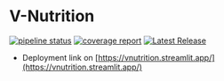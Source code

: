 # V-Nutrition

[![pipeline status](https://gitlab.com/vnutrition/vnutrition-github/badges/main/pipeline.svg)](https://gitlab.com/vnutrition/vnutrition-github/-/commits/main)
[![coverage report](https://gitlab.com/vnutrition/vnutrition-github/badges/main/coverage.svg)](https://gitlab.com/vnutrition/vnutrition-github/-/commits/main)
[![Latest Release](https://gitlab.com/vnutrition/vnutrition-github/-/badges/release.svg)](https://gitlab.com/vnutrition/vnutrition-github/-/releases)

* Deployment link on [https://vnutrition.streamlit.app/](https://vnutrition.streamlit.app/)
